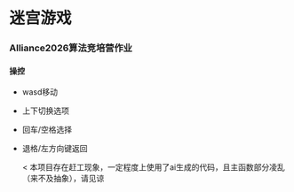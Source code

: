 # 迷宫游戏

### Alliance2026算法竞培营作业

#### 操控

* wasd移动

* 上下切换选项

* 回车/空格选择

* 退格/左方向键返回

  < 本项目存在赶工现象，一定程度上使用了ai生成的代码，且主函数部分凌乱（来不及抽象），请见谅
